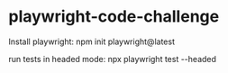 # playwright-code-challenge

Install playwright: npm init playwright@latest

run tests in headed mode: npx playwright test <testSpceFileName> --headed